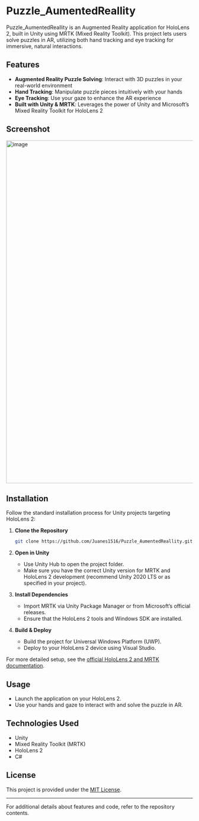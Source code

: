 # Puzzle_AumentedReallity

Puzzle_AumentedReallity is an Augmented Reality application for HoloLens 2, built in Unity using MRTK (Mixed Reality Toolkit). This project lets users solve puzzles in AR, utilizing both hand tracking and eye tracking for immersive, natural interactions.

## Features

- **Augmented Reality Puzzle Solving**: Interact with 3D puzzles in your real-world environment
- **Hand Tracking**: Manipulate puzzle pieces intuitively with your hands
- **Eye Tracking**: Use your gaze to enhance the AR experience
- **Built with Unity & MRTK**: Leverages the power of Unity and Microsoft’s Mixed Reality Toolkit for HoloLens 2

## Screenshot

<img width="1913" height="926" alt="image" src="https://github.com/user-attachments/assets/bb1d5898-b857-480c-a810-f3247c765260" />


## Installation

Follow the standard installation process for Unity projects targeting HoloLens 2:

1. **Clone the Repository**
    ```sh
    git clone https://github.com/Juanes1516/Puzzle_AumentedReallity.git
    ```

2. **Open in Unity**
    - Use Unity Hub to open the project folder.
    - Make sure you have the correct Unity version for MRTK and HoloLens 2 development (recommend Unity 2020 LTS or as specified in your project).

3. **Install Dependencies**
    - Import MRTK via Unity Package Manager or from Microsoft’s official releases.
    - Ensure that the HoloLens 2 tools and Windows SDK are installed.

4. **Build & Deploy**
    - Build the project for Universal Windows Platform (UWP).
    - Deploy to your HoloLens 2 device using Visual Studio.

For more detailed setup, see the [official HoloLens 2 and MRTK documentation](https://docs.microsoft.com/en-us/windows/mixed-reality/mrtk-unity/).

## Usage

- Launch the application on your HoloLens 2.
- Use your hands and gaze to interact with and solve the puzzle in AR.

## Technologies Used

- Unity
- Mixed Reality Toolkit (MRTK)
- HoloLens 2
- C#

## License

This project is provided under the [MIT License](LICENSE).

---

For additional details about features and code, refer to the repository contents.
